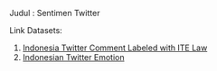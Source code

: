 Judul : Sentimen Twitter

Link Datasets:
1. [Indonesia Twitter Comment Labeled with ITE Law](https://www.kaggle.com/datasets/bondanvitto/indonesia-twitter-comment-labeled-with-ite-law)
2. [Indonesian Twitter Emotion](https://www.kaggle.com/datasets/dennisherdi/indonesian-twitter-emotion)